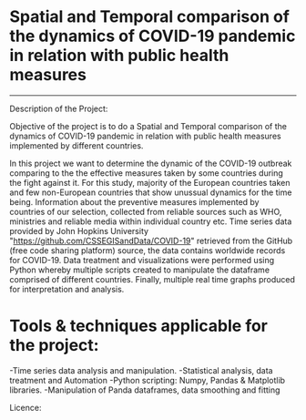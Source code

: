 # Spatial and Temporal comparison of the dynamics of COVID-19 pandemic in relation with public health measures 
-----------------------
Description of the Project:

Objective of the project is to do a Spatial and Temporal comparison of the dynamics of COVID-19 pandemic in relation with public health measures implemented by different  countries.

In this project we want to determine the dynamic of the COVID-19 outbreak comparing to the the effective measures taken by some countries during the fight against it. For this study, majority of the European countries taken and few non-European countries that show unussual dynamics for the time being.
Information about the preventive measures implemented by countries of our selection, collected from reliable sources such as WHO, ministries and  reliable media within individual country etc.
Time series data provided by John Hopkins University "https://github.com/CSSEGISandData/COVID-19" retrieved from the GitHub (free code sharing platform) source, the data contains worldwide records for COVID-19. 
Data treatment and visualizations were performed using Python whereby multiple scripts created to manipulate the dataframe comprised of different countries. Finally, multiple real time graphs produced for interpretation and analysis.

# Tools & techniques applicable for the project:
   -Time series data analysis and manipulation.
   -Statistical analysis, data treatment and Automation
   -Python scripting: Numpy, Pandas & Matplotlib libraries.
   -Manipulation of Panda dataframes, data smoothing and fitting

Licence:

